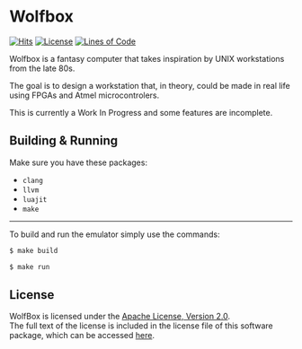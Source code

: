 # Wolfbox

[![Hits](https://hits.seeyoufarm.com/api/count/incr/badge.svg?url=https%3A%2F%2Fgithub.com%2FTalon396%2FWolfBox&count_bg=%2379C83D&title_bg=%23555555&icon=&icon_color=%23E7E7E7&title=hits&edge_flat=false)](https://hits.seeyoufarm.com)
[![License](https://img.shields.io/github/license/Talon396/WolfBox?logo=apache&style=flat-square)](https://www.apache.org/licenses/LICENSE-2.0)
[![Lines of Code](https://tokei.rs/b1/github/Talon396/WolfBox)](https://github.com/Talon396/WolfBox)


Wolfbox is a fantasy computer that takes inspiration by UNIX workstations from the late 80s.

The goal is to design a workstation that, in theory, could be made in real life using FPGAs and Atmel microcontrolers.

This is currently a Work In Progress and some features are incomplete.

## Building & Running
Make sure you have these packages:
- `clang`
- `llvm`
- `luajit`
- `make`

---

To build and run the emulator simply use the commands:
```sh
$ make build

$ make run
```

## License

WolfBox is licensed under the [Apache License, Version 2.0](https://www.apache.org/licenses/LICENSE-2.0).<br>
The full text of the license is included in the license file of this software package, which can be accessed [here](COPYING).